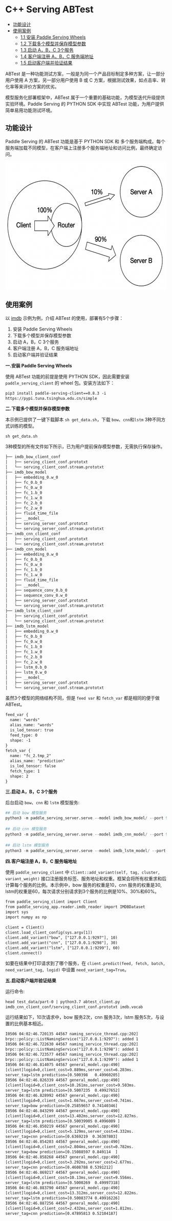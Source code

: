 # C++ Serving ABTest

- [功能设计](#1)
- [使用案例](#2)
  - [1.1 安装 Paddle Serving Wheels](#2.1)
  - [1.2 下载多个模型并保存模型参数](#2.2)
  - [1.3 启动 A，B，C 3个服务](#2.3)
  - [1.4 客户端注册 A，B，C 服务端地址](#2.4)
  - [1.5 启动客户端并验证结果](#2.5)

ABTest 是一种功能测试方案，一般是为同一个产品目标制定多种方案，让一部分用户使用 A 方案，另一部分用户使用 B 或 C 方案，根据测试效果，如点击率、转化率等来评价方案的优劣。

模型服务化部署框架中，ABTest 属于一个重要的基础功能，为模型迭代升级提供实验环境。Paddle Serving 的 PYTHON SDK 中实现 ABTest 功能，为用户提供简单易用功能测试环境。

<a name="1"></a>

## 功能设计

Paddle Serving 的 ABTest 功能是基于 PYTHON SDK 和 多个服务端构成。每个服务端加载不同模型，在客户端上注册多个服务端地址和访问比例，最终确定访问。

<div align=center>
<img src='images/6-5_Cpp_ABTest_CN_1.png' height = "400" align="middle"/>
</div

<a name="2"></a>

## 使用案例

以 [imdb](https://github.com/PaddlePaddle/Serving/tree/develop/examples/C%2B%2B/imdb) 示例为例，介绍 ABTest 的使用，部署有5个步骤：

1. 安装 Paddle Serving Wheels
2. 下载多个模型并保存模型参数
3. 启动 A，B，C 3个服务
4. 客户端注册 A，B，C 服务端地址
5. 启动客户端并验证结果

<a name="2.1"></a>

**一.安装 Paddle Serving Wheels**

使用 ABTest 功能的前提是使用 PYTHON SDK，因此需要安装 `paddle_serving_client` 的 wheel 包。安装方法如下：

```
pip3 install paddle-serving-client==0.8.3 -i https://pypi.tuna.tsinghua.edu.cn/simple
```

<a name="2.2"></a>

**二.下载多个模型并保存模型参数**

本示例已提供了一键下载脚本 `sh get_data.sh`，下载 `bow`、`cnn`和`lstm` 3种不同方式训练的模型。 

```
sh get_data.sh
```

3种模型的所有文件如下所示，已为用户提前保存模型参数，无需执行保存操作。
```
├── imdb_bow_client_conf
│   ├── serving_client_conf.prototxt
│   └── serving_client_conf.stream.prototxt
├── imdb_bow_model
│   ├── embedding_0.w_0
│   ├── fc_0.b_0
│   ├── fc_0.w_0
│   ├── fc_1.b_0
│   ├── fc_1.w_0
│   ├── fc_2.b_0
│   ├── fc_2.w_0
│   ├── fluid_time_file
│   ├── __model__
│   ├── serving_server_conf.prototxt
│   └── serving_server_conf.stream.prototxt
├── imdb_cnn_client_conf
│   ├── serving_client_conf.prototxt
│   └── serving_client_conf.stream.prototxt
├── imdb_cnn_model
│   ├── embedding_0.w_0
│   ├── fc_0.b_0
│   ├── fc_0.w_0
│   ├── fc_1.b_0
│   ├── fc_1.w_0
│   ├── fluid_time_file
│   ├── __model__
│   ├── sequence_conv_0.b_0
│   ├── sequence_conv_0.w_0
│   ├── serving_server_conf.prototxt
│   └── serving_server_conf.stream.prototxt
├── imdb_lstm_client_conf
│   ├── serving_client_conf.prototxt
│   └── serving_client_conf.stream.prototxt
├── imdb_lstm_model
│   ├── embedding_0.w_0
│   ├── fc_0.b_0
│   ├── fc_0.w_0
│   ├── fc_1.b_0
│   ├── fc_1.w_0
│   ├── fc_2.b_0
│   ├── fc_2.w_0
│   ├── lstm_0.b_0
│   ├── lstm_0.w_0
│   ├── __model__
│   ├── serving_server_conf.prototxt
│   └── serving_server_conf.stream.prototxt
```

虽然3个模型的网络结构不同，但是 `feed var` 和 `fetch_var` 都是相同的便于做 ABTest。
```
feed_var {
  name: "words"
  alias_name: "words"
  is_lod_tensor: true
  feed_type: 0
  shape: -1
}
fetch_var {
  name: "fc_2.tmp_2"
  alias_name: "prediction"
  is_lod_tensor: false
  fetch_type: 1
  shape: 2
}
```

<a name="2.3"></a>

**三.启动 A，B，C 3个服务**

后台启动 `bow`、`cnn` 和 `lstm` 模型服务:

```python
## 启动 bow 模型服务
python3 -m paddle_serving_server.serve --model imdb_bow_model/ --port 9297 >/dev/null 2>&1 &

## 启动 cnn 模型服务
python3 -m paddle_serving_server.serve --model imdb_cnn_model/ --port 9298  >/dev/null 2>&1 &

## 启动 lstm 模型服务
python3 -m paddle_serving_server.serve --model imdb_lstm_model/ --port 9299 >/dev/null 2>&1 &
```

<a name="2.4"></a>

**四.客户端注册 A，B，C 服务端地址**

使用 `paddle_serving_client` 中 `Client::add_variant(self, tag, cluster, variant_weight)` 接口注册服务标签、服务地址和权重。框架会将所有权重求和后计算每个服务的比例。本示例中，bow 服务的权重是10，cnn 服务的权重是30, lstm的权重是60，每次请求分别请求到3个服务的比例是10%、30%和60%。

```
from paddle_serving_client import Client
from paddle_serving_app.reader.imdb_reader import IMDBDataset
import sys
import numpy as np

client = Client()
client.load_client_config(sys.argv[1])
client.add_variant("bow", ["127.0.0.1:9297"], 10)
client.add_variant("cnn", ["127.0.0.1:9298"], 30)
client.add_variant("lstm", ["127.0.0.1:9299"], 60)
client.connect()
```
如要在结果中打印请求到了哪个服务，在 `client.predict(feed, fetch, batch, need_variant_tag, logid)` 中设置 `need_variant_tag=True`。

<a name="2.5"></a>

**五.启动客户端并验证结果**

运行命令:
```
head test_data/part-0 | python3.7 abtest_client.py imdb_cnn_client_conf/serving_client_conf.prototxt imdb.vocab
```

运行结果如下，10次请求中，bow 服务2次，cnn 服务3次，lstm 服务5次，与设置的比例基本相近。
```
I0506 04:02:46.720135 44567 naming_service_thread.cpp:202] brpc::policy::ListNamingService("127.0.0.1:9297"): added 1
I0506 04:02:46.722630 44567 naming_service_thread.cpp:202] brpc::policy::ListNamingService("127.0.0.1:9298"): added 1
I0506 04:02:46.723577 44567 naming_service_thread.cpp:202] brpc::policy::ListNamingService("127.0.0.1:9299"): added 1
I0506 04:02:46.814075 44567 general_model.cpp:490] [client]logid=0,client_cost=9.889ms,server_cost=6.283ms.
server_tag=lstm prediction=[0.500398   0.49960205]
I0506 04:02:46.826339 44567 general_model.cpp:490] [client]logid=0,client_cost=10.261ms,server_cost=9.503ms.
server_tag=lstm prediction=[0.5007235  0.49927652]
I0506 04:02:46.828992 44567 general_model.cpp:490] [client]logid=0,client_cost=1.667ms,server_cost=0.741ms.
server_tag=bow prediction=[0.25859657 0.74140346]
I0506 04:02:46.843299 44567 general_model.cpp:490] [client]logid=0,client_cost=13.402ms,server_cost=12.827ms.
server_tag=lstm prediction=[0.50039905 0.4996009 ]
I0506 04:02:46.850219 44567 general_model.cpp:490] [client]logid=0,client_cost=5.129ms,server_cost=4.332ms.
server_tag=cnn prediction=[0.6369219  0.36307803]
I0506 04:02:46.854203 44567 general_model.cpp:490] [client]logid=0,client_cost=2.804ms,server_cost=0.782ms.
server_tag=bow prediction=[0.15088597 0.849114  ]
I0506 04:02:46.858268 44567 general_model.cpp:490] [client]logid=0,client_cost=3.292ms,server_cost=2.677ms.
server_tag=cnn prediction=[0.4608788 0.5391212]
I0506 04:02:46.869217 44567 general_model.cpp:490] [client]logid=0,client_cost=10.13ms,server_cost=9.556ms.
server_tag=lstm prediction=[0.5000269  0.49997318]
I0506 04:02:46.883790 44567 general_model.cpp:490] [client]logid=0,client_cost=13.312ms,server_cost=12.822ms.
server_tag=lstm prediction=[0.50083774 0.49916226]
I0506 04:02:46.887256 44567 general_model.cpp:490] [client]logid=0,client_cost=2.432ms,server_cost=1.812ms.
server_tag=cnn prediction=[0.47895813 0.52104187]

```

